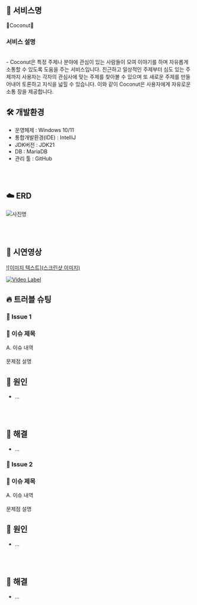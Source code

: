 ##  💬 서비스명

🥥Coconut🥥

### 서비스 설명

<br />
- Coconut은 특정 주제나 분야에 관심이 있는 사람들이 모여 이야기를 하며 자유롭게 소통할 수 있도록 도움을 주는 서비스입니다. 친근하고 일상적인 주제부터 심도 있는 주제까지 사용자는 각자의 관심사에 맞는 주제를 찾아볼 수 있으며 또 새로운 주제를 만들어내어 토론하고 지식을 넓힐 수 있습니다. 이와 같이 Coconut은 사용자에게 자유로운 소통 장을 제공합니다.  
<br/>


## 🛠 개발환경
- 운영체제 : Windows 10/11
- 통합개발환경(IDE) : IntelliJ
- JDK버전 : JDK21
- DB : MariaDB
- 관리 툴 : GitHub

<br/>
<br/>

## ☁️ ERD

![사진명](사진url)

<br>
<br>

## 👀 시연영상
[![이미지 텍스트](스크린샷 이미지)](유투브링크)

[![Video Label](http://img.youtube.com/vi/'유튜브주소의id'/0.jpg)](https://youtu.be/'유튜브주소의id')

## 🔥 트러블 슈팅

### 🚨 Issue 1
### 🚧 이슈 제목

A. 이슈 내역
<br>
<br>
문제점 설명
<br>
## 🛑 원인
- ...
<br>
<br>

## 🚥 해결
- ...

### 🚨 Issue 2
### 🚧 이슈 제목

A. 이슈 내역
<br>
<br>
문제점 설명
<br>
## 🛑 원인
- ...
<br>
<br>

## 🚥 해결
- ...
